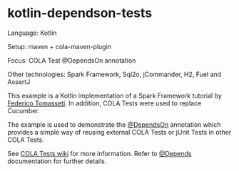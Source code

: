 # kotlin-dependson-tests

Language: Kotlin

Setup: maven + cola-maven-plugin

Focus: COLA Test @DependsOn annotation


Other technologies: Spark Framework, Sql2o, jCommander, H2, Fuel and AssertJ

 This example is a Kotlin implementation of a Spark Framework tutorial by [Federico Tomasseti](https://sparktutorials.github.io/2015/09/27/spark-testing-functional.html). In addition, COLA Tests were used to replace Cucumber.

 The example is used to demonstrate the [@DependsOn](https://github.com/bmsantos/cola-tests/wiki/Documentation#depending-on-external-tests) annotation which provides a simple way of reusing external COLA Tests or jUnit Tests in other COLA Tests.

See [COLA Tests wiki](https://github.com/bmsantos/cola-tests/wiki) for more information.
Refer to [@Depends](https://github.com/bmsantos/cola-tests/wiki/Documentation#depending-on-external-tests) documentation for further details. 
